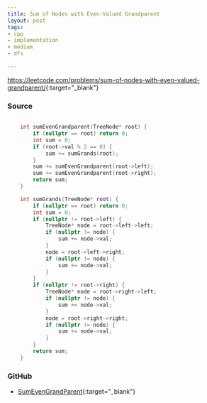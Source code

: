 ```yaml
---
title: Sum of Nodes with Even-Valued Grandparent
layout: post
tags:
- cpp
- implementation
- medium
- dfs

---
```


<https://leetcode.com/problems/sum-of-nodes-with-even-valued-grandparent/>{:target="_blank"}

### Source

```cpp

    int sumEvenGrandparent(TreeNode* root) {
		if (nullptr == root) return 0;
		int sum = 0;
		if (root->val % 2 == 0) {
			sum += sumGrands(root);
		}
		sum += sumEvenGrandparent(root->left);
		sum += sumEvenGrandparent(root->right);
		return sum;
    }

	int sumGrands(TreeNode* root) {
		if (nullptr == root) return 0;
		int sum = 0;
		if (nullptr != root->left) {
			TreeNode* node = root->left->left;
			if (nullptr != node) {
				sum += node->val;
			}
			node = root->left->right;
			if (nullptr != node) {
				sum += node->val;
			}
		}
		if (nullptr != root->right) {
			TreeNode* node = root->right->left;
			if (nullptr != node) {
				sum += node->val;
			}
			node = root->right->right;
			if (nullptr != node) {
				sum += node->val;
			}
		}
		return sum;
	}

```

### GitHub

- [SumEvenGrandParent](<https://github.com/coolwindjo/algoguru/tree/master/_posts/Done/SumEvenGrandParent>){:target="_blank"}

